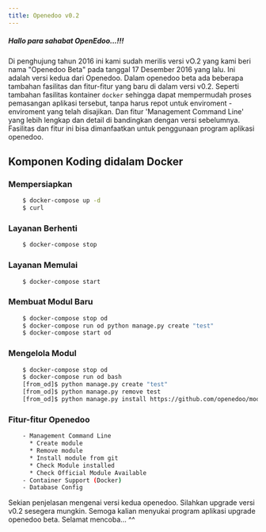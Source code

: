 ```yaml
---
title: Openedoo v0.2
---
```


##### Hallo para sahabat OpenEdoo...!!!

Di penghujung tahun 2016 ini kami sudah merilis versi vO.2 yang kami beri nama "Openedoo Beta" pada tanggal 17 Desember 2016 yang lalu. Ini adalah versi kedua dari Openedoo. Dalam openedoo beta ada beberapa tambahan fasilitas dan fitur-fitur yang baru di dalam versi v0.2. Seperti tambahan fasilitas kontainer `docker` sehingga dapat mempermudah proses pemasangan aplikasi tersebut, tanpa harus repot untuk enviroment - enviroment yang telah disajikan. Dan fitur 'Management Command Line' yang lebih lengkap dan detail di bandingkan dengan versi sebelumnya. Fasilitas dan fitur ini bisa dimanfaatkan untuk penggunaan program aplikasi openedoo.

## Komponen Koding didalam Docker

### Mempersiapkan
```sh
	$ docker-compose up -d
	$ curl
```

### Layanan Berhenti
```sh
	$ docker-compose stop
```

### Layanan Memulai
```sh
	$ docker-compose start
```

### Membuat Modul Baru
```sh 
	$ docker-compose stop od
	$ docker-compose run od python manage.py create "test"
	$ docker-compose start od
```

### Mengelola Modul
```sh
	$ docker-compose stop od
	$ docker-compose run od bash
	[from_od]$ python manage.py create "test"
	[from_od]$ python manage.py remove test
	[from_od]$ python manage.py install https://github.com/openedoo/module_hello
```

### Fitur-fitur Openedoo
```sh
	- Management Command Line
	  * Create module
	  * Remove module
	  * Install module from git
	  * Check Module installed
	  * Check Official Module Available
	- Container Support (Docker)
	- Database Config
```

Sekian penjelasan mengenai versi kedua openedoo. Silahkan upgrade versi v0.2 sesegera mungkin. Semoga kalian menyukai program aplikasi upgrade openedoo beta. Selamat mencoba... ^^
